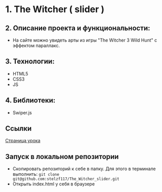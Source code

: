 # 1. The Witcher ( slider )

## 2. Описание проекта и функциональности:  
* На сайте можно увидеть арты из игры "The Witcher 3 Wild Hunt" с эффектом параллакс.

## 3. Технологии:
* HTML5
* CSS3
* JS

## 4. Библиотеки:
* Swiper.js

## Ссылки
<a href="https://webdesign-master.ru/blog/html-css/horizontal-parallax-scrolling.html">Страница урока</a>

## Запуск в локальном репозитории
* Скопировать репозиторий к себе в папку. Для этого в терминале выполнить: ``` git clone git@github.com:stelzf117/The_Witcher_slider.git ```
* Открыть index.html у себя в браузере

